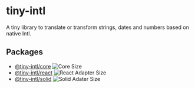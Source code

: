 # tiny-intl

A tiny library to translate or transform strings, dates and numbers based on native Intl.

## Packages

- [@tiny-intl/core](./packages/core) ![Core Size](https://deno.bundlejs.com/badge?q=@tiny-intl/core&treeshake=%5B*%5D)
- [@tiny-intl/react](./packages/react) ![React Adapter Size](https://deno.bundlejs.com/badge?q=@tiny-intl/react&treeshake=%5B*%5D&config=%7B%22esbuild%22:%7B%22external%22:%5B%22react%22%5D%7D%7D)
- [@tiny-intl/solid](./packages/solid) ![Solid Adater Size](https://deno.bundlejs.com/badge?q=@tiny-intl/solid-js&treeshake=%5B*%5D&config=%7B%22esbuild%22:%7B%22external%22:%5B%22solid-js%22%5D%7D%7D)
